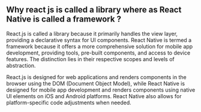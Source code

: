 ## Why react js is called a library where as React Native is called a framework ?

<p>
React.js is called a library because it primarily handles the view layer, providing a declarative syntax for UI components. React Native is termed a framework because it offers a more comprehensive solution for mobile app development, providing tools, pre-built components, and access to device features. The distinction lies in their respective scopes and levels of abstraction.
</p>
<p>
React.js is designed for web applications and renders components in the browser using the DOM (Document Object Model), while React Native is designed for mobile app development and renders components using native UI elements on iOS and Android platforms. React Native also allows for platform-specific code adjustments when needed.
</p>
